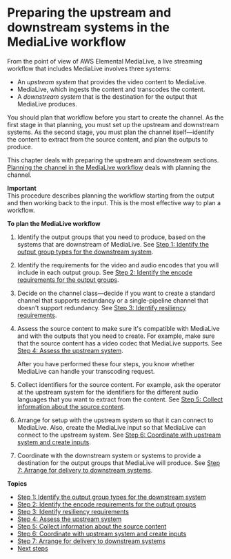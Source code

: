 # Preparing the upstream and downstream systems in the MediaLive workflow<a name="container-planning-workflow"></a>

From the point of view of AWS Elemental MediaLive, a live streaming workflow that includes MediaLive involves three systems: 
+ An *upstream system* that provides the video content to MediaLive\.
+ MediaLive, which ingests the content and transcodes the content\.
+ A *downstream system* that is the destination for the output that MediaLive produces\.

You should plan that workflow before you start to create the channel\. As the first stage in that planning, you must set up the upstream and downstream systems\. As the second stage, you must plan the channel itself—identify the content to extract from the source content, and plan the outputs to produce\.

This chapter deals with preparing the upstream and downstream sections\. [Planning the channel in the MediaLive workflow](planning-the-channel-in-workflow.md) deals with planning the channel\. 

**Important**  
This procedure describes planning the workflow starting from the output and then working back to the input\. This is the most effective way to plan a workflow\.

**To plan the MediaLive workflow**

1. Identify the output groups that you need to produce, based on the systems that are downstream of MediaLive\. See [Step 1: Identify the output group types for the downstream system](identify-downstream-system.md)\.

1. Identify the requirements for the video and audio encodes that you will include in each output group\. See [Step 2: Identify the encode requirements for the output groups](identify-dss-video-audio.md)\.

1. Decide on the channel class—decide if you want to create a standard channel that supports redundancy or a single\-pipeline channel that doesn't support redundancy\. See [Step 3: Identify resiliency requirements](plan-redundancy.md)\.

1. Assess the source content to make sure it's compatible with MediaLive and with the outputs that you need to create\. For example, make sure that the source content has a video codec that MediaLive supports\. See [Step 4: Assess the upstream system](evaluate-upstream-system.md)\.

   After you have performed these four steps, you know whether MediaLive can handle your transcoding request\.

1. Collect identifiers for the source content\. For example, ask the operator at the upstream system for the identifiers for the different audio languages that you want to extract from the content\. See [Step 5: Collect information about the source content](planning-content-extract.md)\.

1. Arrange for setup with the upstream system so that it can connect to MediaLive\. Also, create the MediaLive input so that MediaLive can connect to the upstream system\. See [Step 6: Coordinate with upstream system and create inputs](step-setting-up-upstream.md)\.

1. Coordinate with the downstream system or systems to provide a destination for the output groups that MediaLive will produce\. See [Step 7: Arrange for delivery to downstream systems](setting-up-downstream-system.md)\.

**Topics**
+ [Step 1: Identify the output group types for the downstream system](identify-downstream-system.md)
+ [Step 2: Identify the encode requirements for the output groups](identify-dss-video-audio.md)
+ [Step 3: Identify resiliency requirements](plan-redundancy.md)
+ [Step 4: Assess the upstream system](evaluate-upstream-system.md)
+ [Step 5: Collect information about the source content](planning-content-extract.md)
+ [Step 6: Coordinate with upstream system and create inputs](step-setting-up-upstream.md)
+ [Step 7: Arrange for delivery to downstream systems](setting-up-downstream-system.md)
+ [Next steps](plan-workflow-next.md)